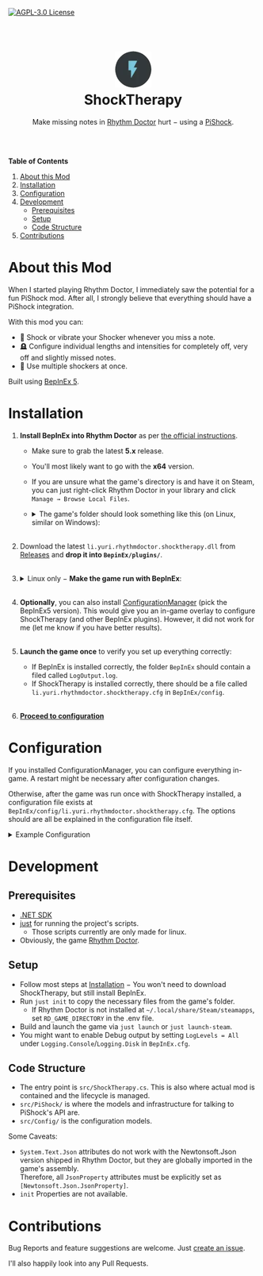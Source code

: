 [![AGPL-3.0 License](https://img.shields.io/github/license/yuri-becker/shock-therapy?style=for-the-badge&logo=gnu&logoColor=white&color=%23A42E2B )](https://github.com/yuri-becker/shock-therapy/blob/main/LICENSE.md)

<br />
<div align="center">

  
  <h1 align="center"><strong><img src="Assets/shock.png" alt="" aria-hidden><br/>ShockTherapy</strong></h1>

  <p align="center">
    Make missing notes in <a href="https://rhythmdr.com/">Rhythm Doctor</a> hurt − using a <a href="https://pishock.com/#/">PiShock</a>.
  </p>
</div>
<br/>
<br/>

**Table of Contents**
1. [About this Mod](#about-this-mod)
2. [Installation](#installation)
3. [Configuration](#configuration)
4. [Development](#development)
    * [Prerequisites](#prerequisites)
    * [Setup](#setup)
    * [Code Structure](#code-structure)
5. [Contributions](#contributions)

# About this Mod

When I started playing Rhythm Doctor, I immediately saw the potential for a fun PiShock mod. After all, I strongly believe that everything should have a PiShock integration.

With this mod you can:
* 📳 Shock or vibrate your Shocker whenever you miss a note.
* 🪦 Configure individual lengths and intensities for completely off, very off and slightly missed notes.
* 🔢 Use multiple shockers at once.

Built using [BepInEx 5](https://github.com/BepInEx/BepInEx).


# Installation

1. **Install BepInEx into Rhythm Doctor** as per [the official instructions](https://docs.bepinex.dev/articles/user_guide/installation/index.html#where-to-download-bepinex).<br/>
   * Make sure to grab the latest **5.x** release.
   * You'll most likely want to go with the **x64** version.
   * If you are unsure what the game's directory is and have it on Steam, you can just right-click Rhythm Doctor in your library and click `Manage → Browse Local Files`.
   * <details>
        <summary>The game's folder should look something like this (on Linux, similar on Windows):</summary>
   
        ![Directory at \"steamapps/common/Rhythm Doctor\" containing: BepInEx (folder); libdoorstep.so; Rhythm Doctor; Rhythm Doctor_Data (folder); run_bepinex.sh; unity.lock; UnityPlayer.so; and User (folder).](Assets/Rhythm%20Doctor%20Folder.png)
      </details><br/>
2. Download the latest `li.yuri.rhythmdoctor.shocktherapy.dll` from [Releases](https://github.com/yuri-becker/shock-therapy/releases) and **drop it into `BepinEx/plugins/`**.<br/>&nbsp;
3. <details>
    <summary>Linux only − <strong>Make the game run with BepInEx</strong>:</summary>
   
    1. **Mark `run_bepinex.sh` as executable**. You can do that via the terminal, or − in most file managers − right-clicking it and opening the properties.
    2. If you are on Steam, set the game's **launch options** to `./run_bepinex.sh ./Rhythm\ Doctor`.<br/>
       If you are not on Steam, configure whatever you use to launch the game to run that command too.
    </details><br/>
4. **Optionally**, you can also install [ConfigurationManager](https://github.com/BepInEx/BepInEx.ConfigurationManager) (pick the BepInEx5 version). This would give you an in-game overlay to configure ShockTherapy (and other BepInEx plugins). However, it did not work for me (let me know if you have better results).<br/>&nbsp;
5. **Launch the game once** to verify you set up everything correctly:
   * If BepInEx is installed correctly, the folder `BepInEx` should contain a filed called `LogOutput.log`.
   * If ShockTherapy is installed correctly, there should be a file called `li.yuri.rhythmdoctor.shocktherapy.cfg` in `BepInEx/config`.<br/>&nbsp;
6. **[Proceed to configuration](#configuration)**

# Configuration

If you installed ConfigurationManager, you can configure everything in-game. A restart might be necessary after configuration changes.

Otherwise, after the game was run once with ShockTherapy installed, a configuration file exists at `BepInEx/config/li.yuri.rhythmdoctor.shocktherapy.cfg`.
The options should are all be explained in the configuration file itself.

<details>
<summary>Example Configuration</summary>

```ini
## Settings file was created by plugin ShockTherapy v0.1.0
## Plugin GUID: li.yuri.rhythmdoctor.shocktherapy

[PiShock]

## Your PiShock username (you can see this on https://pishock.com/#/account).
# Setting type: String
# Default value: 
Username = cool-pishock-user

## Your API key (also obtainable at https://pishock.com/#/account)
# Setting type: String
# Default value: 
ApiKey = abcdefg-hijkl-mnop-qrst-xyz12345678

## PiShock auth endpoint without trailing slash (usually not necessary to change).
# Setting type: String
# Default value: https://auth.pishock.com
AuthEndpoint = https://auth.pishock.com

## PiShock WebSocket (usually not necessary to change).
# Setting type: String
# Default value: wss://broker.pishock.com
WebSocketEndpoint = wss://broker.pishock.com

[Punishment.Missed]

## What the shocker should do.
# Setting type: PunishmentType
# Default value: None
# Acceptable values: None, Vibration, Shock
Type = Shock

## Duration in seconds (can be fractional).
# Setting type: Single
# Default value: 0.5
# Acceptable value range: From 0.1 to 15
Duration = 0.5

## Intensity of the vibration/shock.
# Setting type: Byte
# Default value: 30
# Acceptable value range: From 1 to 100
Intensity = 60

[Punishment.SlightlyOff]

## What the shocker should do.
# Setting type: PunishmentType
# Default value: None
# Acceptable values: None, Vibration, Shock
Type = None

## Duration in seconds (can be fractional).
# Setting type: Single
# Default value: 0.5
# Acceptable value range: From 0.1 to 15
Duration = 0

## Intensity of the vibration/shock.
# Setting type: Byte
# Default value: 30
# Acceptable value range: From 1 to 100
Intensity = 0

[Punishment.VeryOff]

## What the shocker should do.
# Setting type: PunishmentType
# Default value: None
# Acceptable values: None, Vibration, Shock
Type = Vibration

## Duration in seconds (can be fractional).
# Setting type: Single
# Default value: 0.5
# Acceptable value range: From 0.1 to 15
Duration = 0.5

## Intensity of the vibration/shock.
# Setting type: Byte
# Default value: 30
# Acceptable value range: From 1 to 100
Intensity = 30

[Shockers]

## ID of PiShock Hub. See at https://pishock.com/#/control by clicking on the ⋮.
# Setting type: UInt32
# Default value: 0
Device = 1234

## Optionally, define a ShareCode if this is someone else's device. Leave empty if this is your own device.
# Setting type: String
# Default value: 
ShareCode = 

## Comma-seperated IDs of Shockers to use (e.g. "11225, 11226"). You can see your shocker's ID by clicking on the Cog symbol at https://pishock.com/#/control.
# Setting type: String
# Default value: 
Shockers = 12345
```
</details>


# Development

## Prerequisites

* [.NET SDK](https://dotnet.microsoft.com/en-us/)
* [just](https://just.systems./man/en/) for running the project's scripts.
  * Those scripts currently are only made for linux. 
* Obviously, the game [Rhythm Doctor](https://rhythmdr.com/).

## Setup

* Follow most steps at [Installation](#installation) − You won't need to download ShockTherapy, but still install BepInEx. 
* Run `just init` to copy the necessary files from the game's folder.
  * If Rhythm Doctor is not installed at `~/.local/share/Steam/steamapps`, set `RD_GAME_DIRECTORY` in the .env file.
* Build and launch the game via `just launch` or `just launch-steam`.
* You might want to enable Debug output by setting `LogLevels = All` under `Logging.Console`/`Logging.Disk` in `BepInEx.cfg`.

## Code Structure

* The entry point is `src/ShockTherapy.cs`. This is also where actual mod is contained and the lifecycle is managed.
* `src/PiShock/` is where the models and infrastructure for talking to PiShock's API are.
* `src/Config/` is the configuration models.

Some Caveats:
* `System.Text.Json` attributes do not work with the Newtonsoft.Json version shipped in Rhythm Doctor, but they are globally imported in the game's assembly.<br/>
  Therefore, all `JsonProperty` attributes must be explicitly set as `[Newtonsoft.Json.JsonProperty]`.
* `init` Properties are not available.


# Contributions

Bug Reports and feature suggestions are welcome. Just [create an issue](https://github.com/yuri-becker/shock-therapy/issues/new).

I'll also happily look into any Pull Requests.